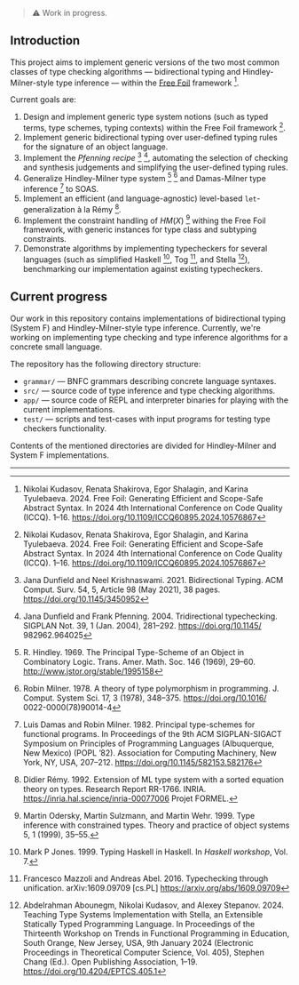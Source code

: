 > ⚠️ Work in progress.

## Introduction

This project aims to implement generic versions of the two most common classes of type checking algorithms — bidirectional typing and Hindley-Milner-style type inference — within the [Free Foil](https://github.com/fizruk/free-foil) framework [^1].

Current goals are:

1. Design and implement generic type system notions (such as typed terms, type schemes, typing contexts) within the Free Foil framework [^1].
2. Implement generic bidirectional typing over user-defined typing rules for the signature of an object language.
3. Implement the _Pfenning recipe_ [^3] [^4], automating the selection of checking and synthesis judgements and simplifying the user-defined typing rules.
4. Generalize Hindley-Milner type system [^5] [^6] and Damas-Milner type inference [^7] to SOAS.
5. Implement an efficient (and language-agnostic) level-based `let`-generalization à la Rémy [^8].
6. Implement the constraint handling of $HM(X)$ [^9] withing the Free Foil framework, with generic instances for type class and subtyping constraints.
7. Demonstrate algorithms by implementing typecheckers for several languages (such as simplified Haskell [^10], Tog [^11], and Stella [^2]), benchmarking our implementation against existing typecheckers.

## Current progress

Our work in this repository contains implementations of bidirectional typing (System F) and Hindley-Milner-style type inference. Currently, we're working on implementing type checking and type inference algorithms for a concrete small language.

The repository has the following directory structure:
- `grammar/` — BNFC grammars describing concrete language syntaxes.
- `src/` — source code of type inference and type checking algorithms.
- `app/` — source code of REPL and interpreter binaries for playing with the current implementations.
- `test/` — scripts and test-cases with input programs for testing type checkers functionality.

Contents of the mentioned directories are divided for Hindley-Milner and System F implementations.

---

[^1]: Nikolai Kudasov, Renata Shakirova, Egor Shalagin, and Karina Tyulebaeva. 2024. Free Foil: Generating Efficient and Scope-Safe Abstract Syntax. In 2024 4th International Conference on Code Quality (ICCQ). 1–16. https://doi.org/10.1109/ICCQ60895.2024.10576867
[^2]: Abdelrahman Abounegm, Nikolai Kudasov, and Alexey Stepanov. 2024. Teaching Type Systems Implementation with Stella, an Extensible Statically Typed Programming Language. In Proceedings of the Thirteenth Workshop on Trends in Functional Programming in Education, South Orange, New Jersey, USA, 9th January 2024 (Electronic Proceedings in Theoretical Computer Science, Vol. 405), Stephen Chang (Ed.). Open Publishing Association, 1–19. https://doi.org/10.4204/EPTCS.405.1
[^3]: Jana Dunfield and Neel Krishnaswami. 2021. Bidirectional Typing. ACM Comput. Surv. 54, 5, Article 98 (May 2021), 38 pages. https://doi.org/10.1145/3450952
[^4]: Jana Dunfield and Frank Pfenning. 2004. Tridirectional typechecking. SIGPLAN Not. 39, 1 (Jan. 2004), 281–292. https://doi.org/10.1145/ 982962.964025
[^5]: R. Hindley. 1969. The Principal Type-Scheme of an Object in Combinatory Logic. Trans. Amer. Math. Soc. 146 (1969), 29–60. http://www.jstor.org/stable/1995158
[^6]: Robin Milner. 1978. A theory of type polymorphism in programming. J. Comput. System Sci. 17, 3 (1978), 348–375. https://doi.org/10.1016/
0022-0000(78)90014-4
[^7]: Luis Damas and Robin Milner. 1982. Principal type-schemes for functional programs. In Proceedings of the 9th ACM SIGPLAN-SIGACT Symposium on Principles of Programming Languages (Albuquerque, New Mexico) (POPL ’82). Association for Computing Machinery, New York, NY, USA, 207–212. https://doi.org/10.1145/582153.582176
[^8]: Didier Rémy. 1992. Extension of ML type system with a sorted equation theory on types. Research Report RR-1766. INRIA. https://inria.hal.science/inria-00077006 Projet FORMEL.
[^9]: Martin Odersky, Martin Sulzmann, and Martin Wehr. 1999. Type inference with constrained types. Theory and practice of object systems 5, 1 (1999), 35–55.
[^10]: Mark P Jones. 1999. Typing Haskell in Haskell. In _Haskell workshop_, Vol. 7.
[^11]: Francesco Mazzoli and Andreas Abel. 2016. Typechecking through unification. arXiv:1609.09709 [cs.PL] https://arxiv.org/abs/1609.09709
